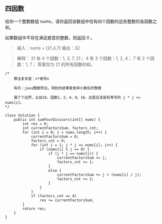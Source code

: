 ## 四因数
给你一个整数数组 nums，请你返回该数组中恰有四个因数的这些整数的各因数之和。

如果数组中不存在满足题意的整数，则返回 0 。
> 输入：nums = [21,4,7]
输出：32

> 解释：
21 有 4 个因数：1, 3, 7, 21；
4 有 3 个因数：1, 2, 4；
7 有 2 个因数：1, 7；
答案仅为 21 的所有因数的和。

~~~
/*
    算法复杂度：n*根号n

    有坑：java整数除法，得到的结果是舍弃小数后的整数

    漏了个边界，比如16，因数1，2，4，8，16。这里应该是有等号的 j * j <= nums[i]。
*/

class Solution {
    public int sumFourDivisors(int[] nums) {
        int res = 0;
        int currentFactorsSum, factors_cnt;
        for (int i = 0; i < nums.length; i++) {
            currentFactorsSum = 0;
            factors_cnt = 0;
            for (int j = 1; j * j <= nums[i]; j++) {
                if (nums[i] % j == 0) {
                    if (j * j == nums[i]) {
                        currentFactorsSum += j;
                        factors_cnt += 1;
                    }
                    else {
                        currentFactorsSum += j + (nums[i] / j);
                        factors_cnt += 2;
                    }
                }
            }
            if (factors_cnt == 4)
                res += currentFactorsSum;
        }
        return res;
    }
}
~~~